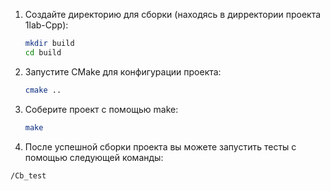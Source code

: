 1. Создайте директорию для сборки (находясь в дирректории проекта 1lab-Cpp):
   ```sh
   mkdir build
   cd build
   ```
2. Запустите CMake для конфигурации проекта:
   ```sh
   cmake ..
   ```
3. Соберите проект с помощью make:
   ```sh
   make
   ```
4. После успешной сборки проекта вы можете запустить тесты с помощью следующей команды:
  ```sh
  /Cb_test
  ```
